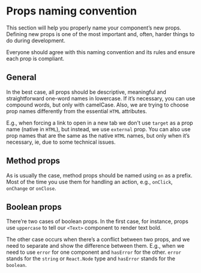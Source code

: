 # Props naming convention
This section will help you properly name your component’s new props. Defining new props is one of the most important and, often, harder things to do during development.

Everyone should agree with this naming convention and its rules and ensure each prop is compliant.

## General
In the best case, all props should be descriptive, meaningful and straightforward one-word names in lowercase. If it’s necessary, you can use compound words, but only with camelCase. Also, we are trying to choose prop names differently from the essential `HTML` attributes.

E.g., when forcing a link to open in a new tab we don't use `target` as a prop name (native in `HTML`), but instead, we use `external` prop. You can also use prop names that are the same as the native `HTML` names, but only when it’s necessary, ie, due to some technical issues.

## Method props
As is usually the case, method props should be named using `on` as a prefix. Most of the time you use them for handling an action, e.g., `onClick`, `onChange` or `onClose`.


## Boolean props
There’re two cases of boolean props. In the first case, for instance, props use  `uppercase` to tell our `<Text>` component to render text bold.

The other case occurs when there’s a conflict between two props, and we need to separate and show the difference between them. E.g., when we need to use `error` for one component and `hasError` for the other.  `error` stands for the `string` or `React.Node` type and `hasError` stands for the `boolean`.

